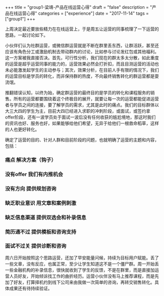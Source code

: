 +++
title = "group1-梁靖-产品在线运营心得"
draft = "false"
description = "产品在线运营心得"
categories = ["experience"]
date = "2017-11-14"
tags =["group1"]
+++

上周决定最近要放些精力在在线运营上，于是周五让运营的同事梳理了一下运营的思路，一起讨论如下。<br/>

小伙伴们认为社群运营，或微信群运营就是不断在群里丢东西，让群活跃，甚至还应该有角色分工或激励机制去带动群内的讨论，比如参与讨论发红包或其他福利。这一方案被我直接否决。首先，可行性分析，我们现在的群太多太分散，如此重度的运营是超乎运营同事的能力的，运营效果必然会打折扣，而且目测运营的活动也未必能激发起学生的主动参与；其次，效果分析，在目前人手有限的情况下，我们的运营目标是学员的转化，而非保持群的热度，不向最终销售转化的群运营都是耍流氓。<br/>

推翻错误认知，以终为始，确定群运营的最终目的是学员的转化和课程服务的销售。所有的运营都要围绕着这个终极目的展开，就要让每一次的运营都能促进运营者与学员之间的连接，要了解学员的需求，尤其是此时的痛点。我们的目标群体以大三大四的学生为主，目前大四已经进入求职的冲刺阶段，或面试，或签约拿offer阶段，还有一波学员处于面试一波后没有任何收获的尴尬境地，那这时我们的资讯也好、服务也好，如果能够给他们希望，无异于给他们一根救命稻草，这样的人也更好转化。<br/>

确定了运营的目的、针对人群和目前阶段的问题，也就明确了运营的主题和内容，包括：

### 痛点	解决方案（钩子）<br/>
### 没有offer	我们有内推机会<br/>
### 没有方向	提供规划咨询<br/>
### 缺乏职业意识	用文章和案例刺激<br/>
### 缺乏信息渠道	提供双选会和补录信息<br/>
### 简历通不过	提供模板和咨询支持<br/>
### 面试不过关	提供诊断和咨询<br/>

周六日开始按照这个思路运营，还加了早安能量问候，持续为目标用户赋能。丢了一些文章，没有反应，也属正常，至少让学生知道这不是一个僵尸群。周一开始丢一些金融机构的补录信息，很快就收到了学生的反馈，不是在群里，而是直接加运营人员好友，开始倾诉找工作的曲折经历。运营小伙伴没有马上推荐课程，而是先加了好友，打算择机约到线下公司来由我做一次简单的咨询，再转交销售转化。具体成果还有待持续验证。<br/>



